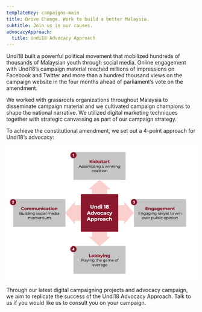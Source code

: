 ```yaml
---
templateKey: campaigns-main
title: Drive Change. Work to build a better Malaysia.
subtitle: Join us in our causes.
advocacyApproach:
  title: Undi18 Advocacy Approach
---
```

Undi18 built a powerful political movement that mobilized hundreds of thousands of Malaysian youth through social media. Online engagement with Undi18’s campaign material reached millions of impressions on Facebook and Twitter and more than a hundred thousand views on the campaign website in the four months ahead of parliament’s vote on the amendment.

We worked with grassroots organizations throughout Malaysia to disseminate campaign material and we cultivated campaign champions to shape the national narrative. We utilized digital marketing techniques together with strategic canvassing as part of our campaign strategy.

To achieve the constitutional amendment, we set out a 4-point approach for Undi18’s advocacy:

![Alt text here](../../src/images/campaign-advocacy.png)

Through our latest digital campaigning projects and advocacy campaign, we aim to replicate the success of the Undi18 Advocacy Approach. Talk to us if you would like us to consult you on your campaign.
